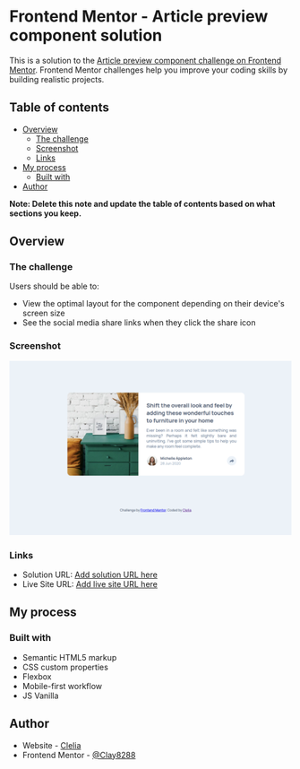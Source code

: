 # Frontend Mentor - Article preview component solution

This is a solution to the [Article preview component challenge on Frontend Mentor](https://www.frontendmentor.io/challenges/article-preview-component-dYBN_pYFT). Frontend Mentor challenges help you improve your coding skills by building realistic projects. 

## Table of contents

- [Overview](#overview)
  - [The challenge](#the-challenge)
  - [Screenshot](#screenshot)
  - [Links](#links)
- [My process](#my-process)
  - [Built with](#built-with)
- [Author](#author)

**Note: Delete this note and update the table of contents based on what sections you keep.**

## Overview

### The challenge

Users should be able to:

- View the optimal layout for the component depending on their device's screen size
- See the social media share links when they click the share icon

### Screenshot

![Screenshot](./article.png)

### Links

- Solution URL: [Add solution URL here](https://your-solution-url.com)
- Live Site URL: [Add live site URL here](http://article-preview-clay.surge.sh/)

## My process

### Built with

- Semantic HTML5 markup
- CSS custom properties
- Flexbox
- Mobile-first workflow
- JS Vanilla

## Author

- Website - [Clelia](https://cleliacarniel.com/)
- Frontend Mentor - [@Clay8288](https://www.frontendmentor.io/profile/Clay8288)

